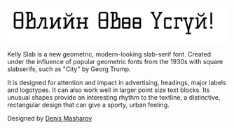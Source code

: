 ![Sample screenshot](preview.jpg)

Kelly Slab is a new geometric, modern-looking slab-serif font. Created under the influence of popular geometric fonts from the 1930s with square slabserifs, such as "City" by Georg Trump.

It is designed for attention and impact in advertising, headings, major labels and logotypes. It can also work well in larger point size text blocks. Its unusual shapes provide an interesting rhythm to the textline, a distinctive, rectangular design that can give a sporty, urban feeling.

Designed by [Denis Masharov](https://fonts.google.com/specimen/Kelly+Slab)
